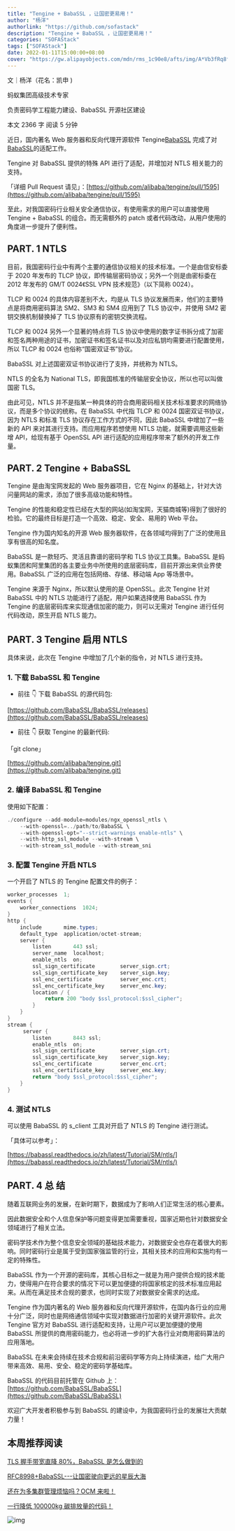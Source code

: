 ```yaml
---
title: "Tengine + BabaSSL ，让国密更易用！"
author: "杨洋"
authorlink: "https://github.com/sofastack"
description: "Tengine + BabaSSL ，让国密更易用！"
categories: "SOFAStack"
tags: ["SOFAStack"]
date: 2022-01-11T15:00:00+08:00
cover: "https://gw.alipayobjects.com/mdn/rms_1c90e8/afts/img/A*Vb3fRq8fMagAAAAAAAAAAAAAARQnAQ"
---
```


文｜杨洋（花名：凯申 )

蚂蚁集团高级技术专家

负责密码学工程能力建设、BabaSSL 开源社区建设

本文 2366 字 阅读 5 分钟

近日，国内著名 Web 服务器和反向代理开源软件 Tengine[BabaSSL](https://tengine.taobao.org) 完成了对 [BabaSSL](https://www.babassl.cn)的适配工作。

Tengine 对 BabaSSL 提供的特殊 API 进行了适配，并增加对 NTLS 相关能力的支持。

「详细 Pull Request 请见」：[https://github.com/alibaba/tengine/pull/1595](https://github.com/alibaba/tengine/pull/1595)

至此，对我国密码行业相关安全通信协议，有使用需求的用户可以直接使用 Tengine + BabaSSL 的组合。而无需额外的 patch 或者代码改动，从用户使用的角度进一步提升了便利性。

## PART. 1 NTLS

目前，我国密码行业中有两个主要的通信协议相关的技术标准。一个是由信安标委于 2020 年发布的 TLCP 协议，即传输层密码协议；另外一个则是由密标委在 2012 年发布的 GM/T 0024《SSL VPN 技术规范》（以下简称 0024）。

TLCP 和 0024 的具体内容差别不大，均是从 TLS 协议发展而来，他们的主要特点是将商用密码算法 SM2、SM3 和 SM4 应用到了 TLS 协议中，并使用 SM2 密钥交换机制替换掉了 TLS 协议原有的密钥交换流程。

TLCP 和 0024 另外一个显著的特点将 TLS 协议中使用的数字证书拆分成了加密和签名两种用途的证书，加密证书和签名证书以及对应私钥均需要进行配置使用，所以 TLCP 和 0024 也俗称“国密双证书”协议。

BabaSSL 对上述国密双证书协议进行了支持，并统称为 NTLS。

NTLS 的全名为 National TLS，即我国核准的传输层安全协议，所以也可以叫做国密 TLS。

由此可见，NTLS 并不是指某一种具体的符合商用密码相关技术标准要求的网络协议，而是多个协议的统称。在 BabaSSL 中代指 TLCP 和 0024 国密双证书协议，因为 NTLS 和标准 TLS 协议存在工作方式的不同，因此 BabaSSL 中增加了一些新的 API 来对其进行支持。而应用程序若想使用 NTLS 功能，就需要调用这些新增 API，给现有基于 OpenSSL API 进行适配的应用程序带来了额外的开发工作量。

## PART. 2 Tengine + BabaSSL

Tengine 是由淘宝网发起的 Web 服务器项目，它在 Nginx 的基础上，针对大访问量网站的需求，添加了很多高级功能和特性。

Tengine 的性能和稳定性已经在大型的网站(如淘宝网，天猫商城等)得到了很好的检验。它的最终目标是打造一个高效、稳定、安全、易用的 Web 平台。

Tengine 作为国内知名的开源 Web 服务器软件，在各领域均得到了广泛的使用且享有很高的知名度。

BabaSSL 是一款轻巧、灵活且靠谱的密码学和 TLS 协议工具集。BabaSSL 是蚂蚁集团和阿里集团的各主要业务中所使用的底层密码库，目前开源出来供业界使用。BabaSSL 广泛的应用在包括网络、存储、移动端 App 等场景中。

Tengine 来源于 Nginx，所以默认使用的是 OpenSSL。此次 Tengine 针对 BabaSSL 中的 NTLS 功能进行了适配，用户如果选择使用 BabaSSL 作为 Tengine 的底层密码库来实现通信加密的能力，则可以无需对 Tengine 进行任何代码改动，原生开启 NTLS 能力。

## PART. 3 Tengine 启用 NTLS

具体来说，此次在 Tengine 中增加了几个新的指令，对 NTLS 进行支持。

### 1. 下载 BabaSSL 和 Tengine

- 前往 👇 下载 BabaSSL 的源代码包:

[https://github.com/BabaSSL/BabaSSL/releases](https://github.com/BabaSSL/BabaSSL/releases)

- 前往 👇 获取 Tengine 的最新代码:

「git clone」

[https://github.com/alibaba/tengine.git](https://github.com/alibaba/tengine.git)

### 2. 编译 BabaSSL 和 Tengine

使用如下配置：

```java
./configure --add-module=modules/ngx_openssl_ntls \
    --with-openssl=../path/to/BabaSSL \
    --with-openssl-opt="--strict-warnings enable-ntls" \
    --with-http_ssl_module --with-stream \
    --with-stream_ssl_module --with-stream_sni
```

### 3. 配置 Tengine 开启 NTLS

一个开启了 NTLS 的 Tengine 配置文件的例子：

```java
worker_processes  1;
events {
    worker_connections  1024;
}
http {
    include       mime.types;
    default_type  application/octet-stream;
    server {
        listen       443 ssl;
        server_name  localhost;
        enable_ntls  on;
        ssl_sign_certificate        server_sign.crt;
        ssl_sign_certificate_key    server_sign.key;
        ssl_enc_certificate         server_enc.crt;
        ssl_enc_certificate_key     server_enc.key;
        location / {
            return 200 "body $ssl_protocol:$ssl_cipher";
        }
    }
}
stream {
     server {
        listen       8443 ssl;
        enable_ntls  on;
        ssl_sign_certificate        server_sign.crt;
        ssl_sign_certificate_key    server_sign.key;
        ssl_enc_certificate         server_enc.crt;
        ssl_enc_certificate_key     server_enc.key;
        return "body $ssl_protocol:$ssl_cipher";
    }
}
```

### 4. 测试 NTLS

可以使用 BabaSSL 的 s_client 工具对开启了 NTLS 的 Tengine 进行测试。

「具体可以参考」：

[https://babassl.readthedocs.io/zh/latest/Tutorial/SM/ntls/](https://babassl.readthedocs.io/zh/latest/Tutorial/SM/ntls/)

## PART. 4 总 结

随着互联网业务的发展，在新时期下，数据成为了影响人们正常生活的核心要素。

因此数据安全和个人信息保护等问题变得更加需要重视，国家近期也针对数据安全领域进行了相关立法。

密码学技术作为整个信息安全领域的基础技术能力，对数据安全也存在着很大的影响。同时密码行业是属于受到国家强监管的行业，其相关技术的应用和实施均有一定的特殊性。

BabaSSL 作为一个开源的密码库，其核心目标之一就是为用户提供合规的技术能力，使得用户在符合要求的情况下可以更加便捷的将国家核定的技术标准应用起来。从而在满足技术合规的要求，也同时实现了对数据安全需求的达成。

Tengine 作为国内著名的 Web 服务器和反向代理开源软件，在国内各行业的应用十分广泛，同时也是网络通信领域中实现对数据进行加密的关键开源软件。此次 Tengine 官方对 BabaSSL 进行适配和支持，让用户可以更加便捷的使用 BabaSSL 所提供的商用密码能力，也必将进一步的扩大各行业对商用密码算法的应用落地。

BabaSSL 在未来会持续在技术合规和前沿密码学等方向上持续演进，给广大用户带来高效、易用、安全、稳定的密码学基础库。

BabaSSL 的代码目前托管在 Github 上：[https://github.com/BabaSSL/BabaSSL](https://github.com/BabaSSL/BabaSSL)

欢迎广大开发者积极参与到 BabaSSL 的建设中，为我国密码行业的发展壮大贡献力量！

## 本周推荐阅读

[TLS 握手带宽直降 80%，BabaSSL 是怎么做到的](https://mp.weixin.qq.com/s?__biz=MzUzMzU5Mjc1Nw==&mid=2247498688&idx=1&sn=7379528f786e0e35db67d1ce7576b5c4&chksm=faa3141acdd49d0ce56d580cc1ea32347c04ecfa1503198c1ec8ce5614ead2bd8169a737250c&scene=21)

[RFC8998+BabaSSL---让国密驶向更远的星辰大海](https://mp.weixin.qq.com/s?__biz=MzUzMzU5Mjc1Nw==&mid=2247490428&idx=1&sn=8ca31baa5c99e0790cdee8a075a7c046&chksm=faa0f4a6cdd77db07f3fb1149b7f6505fe6b8eca5b2e2a724960aee76d9667e3e970c44eef5a&scene=21)

[还在为多集群管理烦恼吗？OCM 来啦！](https://mp.weixin.qq.com/s?__biz=MzUzMzU5Mjc1Nw==&mid=2247490574&idx=1&sn=791b8d49759131ea1feb5393e1b51e7c&chksm=faa0f3d4cdd77ac2316b179a24b7c3ac90a08d3768379795d97c18b14a9c69e4b82012c3c097&scene=21)

[一行降低 100000kg 碳排放量的代码！](https://mp.weixin.qq.com/s?__biz=MzUzMzU5Mjc1Nw==&mid=2247499661&idx=1&sn=7c609883a7fd3b6f738bd0c13b82d8e5&chksm=faa31057cdd49941e00d39e0df6dd2e8c91050c0cb33bad124983cd8d732c6f5f2fc0bbdba49&scene=21)

![img](https://gw.alipayobjects.com/zos/bmw-prod/75d7bde6-1f48-4f28-80a4-215f8ec811bd.webp)
